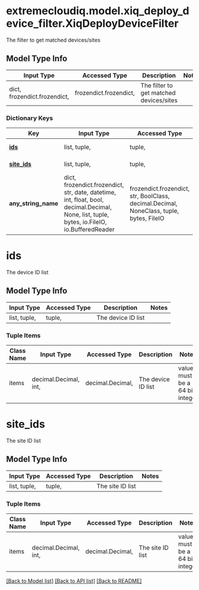 # extremecloudiq.model.xiq_deploy_device_filter.XiqDeployDeviceFilter

The filter to get matched devices/sites

## Model Type Info
Input Type | Accessed Type | Description | Notes
------------ | ------------- | ------------- | -------------
dict, frozendict.frozendict,  | frozendict.frozendict,  | The filter to get matched devices/sites | 

### Dictionary Keys
Key | Input Type | Accessed Type | Description | Notes
------------ | ------------- | ------------- | ------------- | -------------
**[ids](#ids)** | list, tuple,  | tuple,  | The device ID list | [optional] 
**[site_ids](#site_ids)** | list, tuple,  | tuple,  | The site ID list | [optional] 
**any_string_name** | dict, frozendict.frozendict, str, date, datetime, int, float, bool, decimal.Decimal, None, list, tuple, bytes, io.FileIO, io.BufferedReader | frozendict.frozendict, str, BoolClass, decimal.Decimal, NoneClass, tuple, bytes, FileIO | any string name can be used but the value must be the correct type | [optional]

# ids

The device ID list

## Model Type Info
Input Type | Accessed Type | Description | Notes
------------ | ------------- | ------------- | -------------
list, tuple,  | tuple,  | The device ID list | 

### Tuple Items
Class Name | Input Type | Accessed Type | Description | Notes
------------- | ------------- | ------------- | ------------- | -------------
items | decimal.Decimal, int,  | decimal.Decimal,  | The device ID list | value must be a 64 bit integer

# site_ids

The site ID list

## Model Type Info
Input Type | Accessed Type | Description | Notes
------------ | ------------- | ------------- | -------------
list, tuple,  | tuple,  | The site ID list | 

### Tuple Items
Class Name | Input Type | Accessed Type | Description | Notes
------------- | ------------- | ------------- | ------------- | -------------
items | decimal.Decimal, int,  | decimal.Decimal,  | The site ID list | value must be a 64 bit integer

[[Back to Model list]](../../README.md#documentation-for-models) [[Back to API list]](../../README.md#documentation-for-api-endpoints) [[Back to README]](../../README.md)

